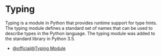 # Typing

Typing is a module in Python that provides runtime support for type hints. The typing module defines a standard set of names that can be used to describe types in the Python language. The typing module was added to the standard library in Python 3.5.

- [@official@Typing Module](https://docs.python.org/3/library/typing.html)
